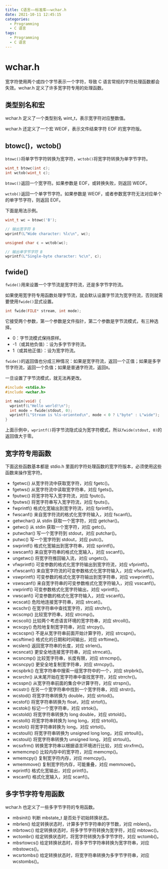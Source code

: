 ```yaml
---
title: C语言——标准库——wchar.h
date: 2021-10-11 12:45:15
categories: 
  - Programming
  - C 语言
tags: 
  - Programming
  - C 语言
---
```


# wchar.h

宽字符使用两个或四个字节表示一个字符，导致 C 语言常规的字符处理函数都会失效。wchar.h 定义了许多宽字符专用的处理函数。

## 类型别名和宏

wchar.h 定义了一个类型别名 wint_t，表示宽字符对应整数值。

wchar.h 还定义了一个宏 WEOF，表示文件结束字符 EOF 的宽字符版。

## btowc()，wctob()

`btowc()`将单字节字符转换为宽字符，`wctob()`将宽字符转换为单字节字符。

```c
wint_t btowc(int c);
int wctob(wint_t c);
```
<!-- more -->

`btowc()`返回一个宽字符。如果参数是 EOF，或转换失败，则返回 WEOF。

`wctob()`返回一个单字节字符。如果参数是 WEOF，或者参数宽字符无法对应单个的单字节字符，则返回 EOF。

下面是用法示例。

```c
wint_t wc = btowc('B'); 

// 输出宽字符 B
wprintf(L"Wide character: %lc\n", wc);

unsigned char c = wctob(wc);

// 输出单字节字符 B
wprintf(L"Single-byte character: %c\n", c);
```

## fwide()

`fwide()`用来设置一个字节流是宽字符流，还是多字节字符流。

如果使用宽字符专用函数处理字节流，就会默认设置字节流为宽字符流，否则就需要使用`fwide()`显式设置。

```c
int fwide(FILE* stream, int mode);
```

它接受两个参数，第一个参数是文件指针，第二个参数是字节流模式，有三种选择。

- 0：字节流模式保持原样。
- -1（或其他负值）：设为多字节字符流。
- 1（或其他正值）：设为宽字符流。

`fwide()`的返回值也分成三种情况：如果是宽字符流，返回一个正值；如果是多字节字符流，返回一个负值；如果是普通字符流，返回`0`。

一旦设置了字节流模式，就无法再更改。

```c
#include <stdio.h>
#include <wchar.h>

int main(void) {
  wprintf(L"Hello world!\n");
  int mode = fwide(stdout, 0);
  wprintf(L"Stream is %ls-oriented\n", mode < 0 ? L"byte" : L"wide");
}
```

上面示例中，`wprintf()`将字节流隐式设为宽字符模式，所以`fwide(stdout, 0)`的返回值大于零。

## 宽字符专用函数

下面这些函数基本都是 stdio.h 里面的字符处理函数的宽字符版本，必须使用这些函数来操作宽字符。

- fgetwc()	从宽字符流中获取宽字符，对应 fgetc()。
- fgetws()	从宽字符流中读取宽字符串，对应 fgets()。
- fputwc()	将宽字符写入宽字符流，对应 fputc()。
- fputws()	将宽字符串写入宽字符流，对应 fputs()。
- fwprintf()	格式化宽输出到宽字符流，对应 fprintf()。
- fwscanf()	来自宽字符流的格式化宽字符输入，对应 fscanf()。
- getwchar()	从 stdin 获取一个宽字符，对应 getchar()。
- getwc()	从 stdin 获取一个宽字符，对应 getc()。
- putwchar()	写一个宽字符到 stdout，对应 putchar()。
- putwc()	写一个宽字符到 stdout，对应 putc()。
- swprintf()	格式化宽输出到宽字符串，对应 sprintf()。
- swscanf()	来自宽字符串的格式化宽输入，对应 sscanf()。
- ungetwc()	将宽字符推回输入流，对应 ungetc()。
- vfwprintf()	可变参数的格式化宽字符输出到宽字符流，对应 vfprintf()。
- vfwscanf()	来自宽字符流的可变参数格式化宽字符输入，对应 vfscanf()。
- vswprintf()	可变参数的格式化宽字符输出到宽字符串，对应 vswprintf()。
- vswscanf()	来自宽字符串的可变参数格式化宽字符输入，对应 vsscanf()。
- vwprintf()	可变参数格式化宽字符输出，对应 vprintf()。
- vwscanf()	可变参数的格式化宽字符输入，对应 vscanf()。
- wcscat()	危险地连接宽字符串，对应 strcat()。
- wcschr()	在宽字符串中查找宽字符，对应 strchr()。
- wcscmp()	比较宽字符串，对应 strcmp()。
- wcscoll()	比较两个考虑语言环境的宽字符串，对应 strcoll()。
- wcscpy()	危险地复制宽字符串，对应 strcpy()。
- wcscspn()	不是从宽字符串前面开始计算字符，对应 strcspn()。
- wcsftime()	格式化的日期和时间输出，对应 strftime()。
- wcslen()	返回宽字符串的长度，对应 strlen()。
- wcsncat()	更安全地连接宽字符串，对应 strncat()。
- wcsncmp()	比较宽字符串，长度有限，对应 strncmp()。
- wcsncpy()	更安全地复制宽字符串，对应 strncpy()。
- wcspbrk()	在宽字符串中搜索一组宽字符中的一个，对应 strpbrk()。
- wcsrchr()	从末尾开始在宽字符串中查找宽字符，对应 strrchr()。
- wcsspn()	从宽字符串前面的集合中计算字符，对应 strspn()。
- wcsstr()	在另一个宽字符串中找到一个宽字符串，对应 strstr()。
- wcstod()	将宽字符串转换为 double，对应 strtod()。
- wcstof()	将宽字符串转换为 float，对应 strtof()。
- wcstok()	标记一个宽字符串，对应 strtok()。
- wcstold()	将宽字符串转换为 long double，对应 strtold()。
- wcstoll()	将宽字符串转换为 long long，对应 strtoll()。
- wcstol()	将宽字符串转换为 long，对应 strtol()。
- wcstoull()	将宽字符串转换为 unsigned long long，对应 strtoull()。
- wcstoul()	将宽字符串转换为 unsigned long，对应 strtoul()。
- wcsxfrm()	转换宽字符串以根据语言环境进行比较，对应 strxfrm()。
- wmemcmp()	比较内存中的宽字符，对应 memcmp()。
- wmemcpy()	复制宽字符内存，对应 memcpy()。
- wmemmove()	复制宽字符内存，可能重叠，对应 memmove()。
- wprintf()	格式化宽输出，对应 printf()。
- wscanf()	格式化宽输入，对应 scanf()。

## 多字节字符专用函数

wchar.h 也定义了一些多字节字符的专用函数。

- mbsinit() 判断 mbstate_t 是否处于初始转换状态。
- mbrlen()	给定转换状态时，计算多字节字符串的字节数，对应 mblen()。
- mbrtowc()	给定转换状态时，将多字节字符转换为宽字符，对应 mbtowc()。
- wctombr()	给定转换状态时，将宽字符转换为多字节字符，对应 wctomb()。
- mbsrtowcs()	给定转换状态时，将多字节字符串转换为宽字符串，对应 mbstowcs()。
- wcsrtombs() 给定转换状态时，将宽字符串转换为多字节字符串，对应 wcstombs()。
